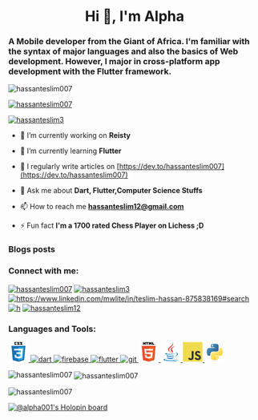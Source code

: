 <h1 align="center">Hi 👋, I'm Alpha</h1>
<h3 align="left">A Mobile developer from the Giant of Africa.  I'm familiar with the syntax of major languages and also the basics of Web development. However, I major in cross-platform app development with the Flutter framework.</h3>

<p align="left"> <img src="https://komarev.com/ghpvc/?username=hassanteslim007&label=Profile%20views&color=0e75b6&style=flat" alt="hassanteslim007" /> </p>

<p align="left"> <a href="https://github.com/ryo-ma/github-profile-trophy"><img src="https://github-profile-trophy.vercel.app/?username=hassanteslim007" alt="hassanteslim007" /></a> </p>

<p align="left"> <a href="https://twitter.com/hassanteslim3" target="blank"><img src="https://img.shields.io/twitter/follow/hassanteslim3?logo=twitter&style=for-the-badge" alt="hassanteslim3" /></a> </p>

- 🔭 I’m currently working on **Reisty**

- 🌱 I’m currently learning **Flutter**

- 📝 I regularly write articles on [https://dev.to/hassanteslim007](https://dev.to/hassanteslim007)

- 💬 Ask me about **Dart, Flutter,Computer Science Stuffs**

- 📫 How to reach me **hassanteslim12@gmail.com**

- ⚡ Fun fact **I'm a 1700 rated Chess Player on Lichess ;D**

### Blogs posts
<!-- BLOG-POST-LIST:START -->
<!-- BLOG-POST-LIST:END -->

<h3 align="left">Connect with me:</h3>
<p align="left">
<a href="https://dev.to/hassanteslim007" target="blank"><img align="center" src="https://raw.githubusercontent.com/rahuldkjain/github-profile-readme-generator/master/src/images/icons/Social/devto.svg" alt="hassanteslim007" height="30" width="40" /></a>
<a href="https://twitter.com/hassanteslim3" target="blank"><img align="center" src="https://raw.githubusercontent.com/rahuldkjain/github-profile-readme-generator/master/src/images/icons/Social/twitter.svg" alt="hassanteslim3" height="30" width="40" /></a>
<a href="https://linkedin.com/in/https://www.linkedin.com/mwlite/in/teslim-hassan-875838169#search" target="blank"><img align="center" src="https://raw.githubusercontent.com/rahuldkjain/github-profile-readme-generator/master/src/images/icons/Social/linked-in-alt.svg" alt="https://www.linkedin.com/mwlite/in/teslim-hassan-875838169#search" height="30" width="40" /></a>
<a href="https://fb.com/h" target="blank"><img align="center" src="https://raw.githubusercontent.com/rahuldkjain/github-profile-readme-generator/master/src/images/icons/Social/facebook.svg" alt="h" height="30" width="40" /></a>
<a href="https://www.leetcode.com/hassanteslim12" target="blank"><img align="center" src="https://raw.githubusercontent.com/rahuldkjain/github-profile-readme-generator/master/src/images/icons/Social/leet-code.svg" alt="hassanteslim12" height="30" width="40" /></a>
</p>

<h3 align="left">Languages and Tools:</h3>
<p align="left"> <a href="https://www.w3schools.com/css/" target="_blank" rel="noreferrer"> <img src="https://raw.githubusercontent.com/devicons/devicon/master/icons/css3/css3-original-wordmark.svg" alt="css3" width="40" height="40"/> </a> <a href="https://dart.dev" target="_blank" rel="noreferrer"> <img src="https://www.vectorlogo.zone/logos/dartlang/dartlang-icon.svg" alt="dart" width="40" height="40"/> </a> <a href="https://firebase.google.com/" target="_blank" rel="noreferrer"> <img src="https://www.vectorlogo.zone/logos/firebase/firebase-icon.svg" alt="firebase" width="40" height="40"/> </a> <a href="https://flutter.dev" target="_blank" rel="noreferrer"> <img src="https://www.vectorlogo.zone/logos/flutterio/flutterio-icon.svg" alt="flutter" width="40" height="40"/> </a> <a href="https://git-scm.com/" target="_blank" rel="noreferrer"> <img src="https://www.vectorlogo.zone/logos/git-scm/git-scm-icon.svg" alt="git" width="40" height="40"/> </a> <a href="https://www.w3.org/html/" target="_blank" rel="noreferrer"> <img src="https://raw.githubusercontent.com/devicons/devicon/master/icons/html5/html5-original-wordmark.svg" alt="html5" width="40" height="40"/> </a> <a href="https://www.java.com" target="_blank" rel="noreferrer"> <img src="https://raw.githubusercontent.com/devicons/devicon/master/icons/java/java-original.svg" alt="java" width="40" height="40"/> </a> <a href="https://developer.mozilla.org/en-US/docs/Web/JavaScript" target="_blank" rel="noreferrer"> <img src="https://raw.githubusercontent.com/devicons/devicon/master/icons/javascript/javascript-original.svg" alt="javascript" width="40" height="40"/> </a> <a href="https://www.python.org" target="_blank" rel="noreferrer"> <img src="https://raw.githubusercontent.com/devicons/devicon/master/icons/python/python-original.svg" alt="python" width="40" height="40"/> </a> </p>

<p><img align="left" src="https://github-readme-stats.vercel.app/api/top-langs?username=hassanteslim007&show_icons=true&locale=en&layout=compact" alt="hassanteslim007" /></p>

<p>&nbsp;<img align="center" src="https://github-readme-stats.vercel.app/api?username=hassanteslim007&show_icons=true&locale=en" alt="hassanteslim007" /></p>

<p><img align="center" src="https://github-readme-streak-stats.herokuapp.com/?user=hassanteslim007&" alt="hassanteslim007" /></p>


[![@alpha001's Holopin board](https://holopin.me/alpha001)](https://holopin.io/@alpha001)
